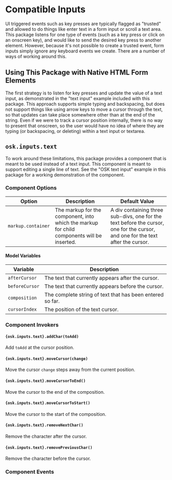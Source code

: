 # Compatible Inputs

UI triggered events such as key presses are typically flagged as "trusted" and allowed to do things like enter text in
a form input or scroll a text area.  This package listens for one type of events (such as a key press or click on an
onscreen key), and would like to send the desired key press to another element.  However, because it's not possible to
create a trusted event, form inputs simply ignore any keyboard events we create.  There are a number of ways of working
around this.

## Using This Package with Native HTML Form Elements

The first strategy is to listen for key presses and update the value of a text input, as demonstrated in the "text
input" example included with this package.  This approach supports simple typing and backspacing, but does not support
things like using arrow keys to move a cursor through the text, so that updates can take place somewhere other than at
the end of the string.  Even if we were to track a cursor position internally, there is no way to present that onscreen,
so the user would have no idea of where they are typing (or backspacing, or deleting) within a text input or textarea.

## `osk.inputs.text`

To work around these limitations, this package provides a component that is meant to be used instead of a text input.
This component is meant to support editing a single line of text. See the "OSK text input" example in this package
for a working demonstration of the component.

### Component Options

| Option             | Description | Default Value |
| ------------------ | ----------- | -------------- |
| `markup.container` | The markup for the component, into which the markup for child components will be inserted. | A div containing three sub-divs, one for the text before the cursor, one for the cursor, and one for the text after the cursor. |

#### Model Variables

| Variable       | Description |
| -------------- | ----------- |
| `afterCursor`  | The text that currently appears after the cursor. |
| `beforeCursor` | The text that currently appears before the cursor. |
| `composition`  | The complete string of text that has been entered so far. |
| `cursorIndex`  | The position of the text cursor. |

### Component Invokers

#### `{osk.inputs.text}.addChar(toAdd)`

Add `toAdd` at the cursor position.

#### `{osk.inputs.text}.moveCursor(change)`

Move the cursor `change` steps away from the current position.

#### `{osk.inputs.text}.moveCursorToEnd()`

Move the cursor to the end of the composition.

#### `{osk.inputs.text}.moveCursorToStart()`

Move the cursor to the start of the composition.

#### `{osk.inputs.text}.removeNextChar()`

Remove the character after the cursor.

#### `{osk.inputs.text}.removePreviousChar()`

Remove the character before the cursor.

### Component Events
